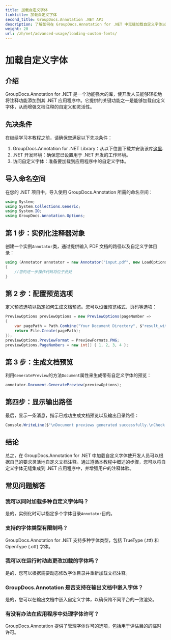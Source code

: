 ```yaml
---
title: 加载自定义字体
linktitle: 加载自定义字体
second_title: GroupDocs.Annotation .NET API
description: 了解如何在 GroupDocs.Annotation for .NET 中无缝加载自定义字体以增强文档注释。请按照我们的步骤轻松集成。
weight: 20
url: /zh/net/advanced-usage/loading-custom-fonts/
---
```


# 加载自定义字体

## 介绍
GroupDocs.Annotation for .NET 是一个功能强大的库，使开发人员能够轻松地将注释功能添加到其 .NET 应用程序中。它提供的关键功能之一是能够加载自定义字体，从而增强文档注释的自定义和灵活性。
## 先决条件
在继续学习本教程之前，请确保您满足以下先决条件：
1.  GroupDocs.Annotation for .NET Library：从以下位置下载并安装该库[这里](https://releases.groupdocs.com/annotation/net/).
2. .NET 开发环境：确保您已设置用于 .NET 开发的工作环境。
3. 访问自定义字体：准备要加载到应用程序中的自定义字体。

## 导入命名空间
在您的 .NET 项目中，导入使用 GroupDocs.Annotation 所需的命名空间：
```csharp
using System;
using System.Collections.Generic;
using System.IO;
using GroupDocs.Annotation.Options;
```
## 第 1 步：实例化注释器对象
创建一个实例`Annotator`类，通过提供输入 PDF 文档的路径以及自定义字体目录：
```csharp
using (Annotator annotator = new Annotator("input.pdf", new LoadOptions { FontDirectories = new List<string> { Constants.GetFontDirectory() } }))
{
    //您的进一步操作代码将位于此处
}
```
## 第 2 步：配置预览选项
定义预览选项以指定如何生成文档预览。您可以设置预览格式、页码等选项：
```csharp
PreviewOptions previewOptions = new PreviewOptions(pageNumber =>
{
    var pagePath = Path.Combine("Your Document Directory", $"result_with_font_{pageNumber}.png");
    return File.Create(pagePath);
});
previewOptions.PreviewFormat = PreviewFormats.PNG;
previewOptions.PageNumbers = new int[] { 1, 2, 3, 4 };
```
## 第 3 步：生成文档预览
利用`GeneratePreview`的方法`Document`属性来生成带有自定义字体的预览：
```csharp
annotator.Document.GeneratePreview(previewOptions);
```
## 第四步：显示输出路径
最后，显示一条消息，指示已成功生成文档预览以及输出目录路径：
```csharp
Console.WriteLine($"\nDocument previews generated successfully.\nCheck output in {"Your Document Directory"}.");
```

## 结论
总之，在 GroupDocs.Annotation for .NET 中加载自定义字体使开发人员可以根据自己的要求灵活地自定义文档注释。通过遵循本教程中概述的步骤，您可以将自定义字体无缝集成到 .NET 应用程序中，并增强用户的注释体验。
## 常见问题解答
### 我可以同时加载多种自定义字体吗？
是的，实例化时可以指定多个字体目录`Annotator`目的。
### 支持的字体类型有限制吗？
GroupDocs.Annotation for .NET 支持多种字体类型，包括 TrueType (.ttf) 和 OpenType (.otf) 字体。
### 我可以在运行时动态更改加载的字体吗？
是的，您可以根据需要动态修改字体目录并重新加载文档注释。
### GroupDocs.Annotation 是否支持在输出文档中嵌入字体？
是的，您可以在输出文档中嵌入自定义字体，以确保跨不同平台的一致渲染。
### 有没有办法在应用程序中处理字体许可？
GroupDocs.Annotation 提供了管理字体许可的选项，包括用于评估目的的临时许可。